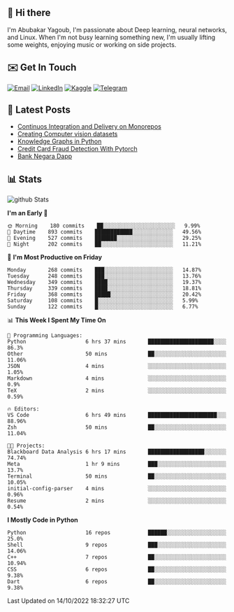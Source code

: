 ## 👋 Hi there

I'm Abubakar Yagoub, I'm passionate about Deep learning, neural networks, and
Linux. When I'm not busy learning something new, I'm usually lifting some
weights, enjoying music or working on side projects.

## ✉️ Get In Touch

[![Email](https://img.shields.io/badge/Email-f1f1f1?style=for-the-badge&logo=gmail&logoColor=0f111a)](mailto:git@blacksuan19.dev)
[![LinkedIn](https://img.shields.io/badge/LinkedIn-0077B5?style=for-the-badge&logo=linkedin&logoColor=white)](https://www.linkedin.com/in/blacksuan19/)
[![Kaggle](https://img.shields.io/badge/Kaggle-5acfff?style=for-the-badge&logo=kaggle&logoColor=white)](http://kaggle.com/abubakaryagob/)
[![Telegram](https://img.shields.io/badge/Telegram-2CA5E0?style=for-the-badge&logo=telegram&logoColor=white)](https://t.me/blacksuan19)

## 📩 Latest Posts

<!-- BLOG-POST-LIST:START -->
- [Continuos Integration and Delivery on Monorepos](https://www.blacksuan19.dev/blog/github-actions-monorepos/)
- [Creating Computer vision datasets](https://www.blacksuan19.dev/blog/creating-datasets/)
- [Knowledge Graphs in Python](https://www.blacksuan19.dev/projects/Knowledge_Graphs/)
- [Credit Card Fraud Detection With Pytorch](https://www.blacksuan19.dev/projects/credit-card-fraud-detection-with-pytorch/)
- [Bank Negara Dapp](https://www.blacksuan19.dev/projects/bank-negara/)
<!-- BLOG-POST-LIST:END -->

## 📊 Stats

![github Stats](https://github-readme-stats.vercel.app/api?username=blacksuan19&theme=github_dark&show_icons=true&count_private=true&custom_title=Github%20Stats&hide_border=true)

<!--START_SECTION:waka-->
**I'm an Early 🐤** 

```text
🌞 Morning    180 commits    ██░░░░░░░░░░░░░░░░░░░░░░░   9.99% 
🌆 Daytime    893 commits    ████████████░░░░░░░░░░░░░   49.56% 
🌃 Evening    527 commits    ███████░░░░░░░░░░░░░░░░░░   29.25% 
🌙 Night      202 commits    ██░░░░░░░░░░░░░░░░░░░░░░░   11.21%

```
📅 **I'm Most Productive on Friday** 

```text
Monday       268 commits    ███░░░░░░░░░░░░░░░░░░░░░░   14.87% 
Tuesday      248 commits    ███░░░░░░░░░░░░░░░░░░░░░░   13.76% 
Wednesday    349 commits    ████░░░░░░░░░░░░░░░░░░░░░   19.37% 
Thursday     339 commits    ████░░░░░░░░░░░░░░░░░░░░░   18.81% 
Friday       368 commits    █████░░░░░░░░░░░░░░░░░░░░   20.42% 
Saturday     108 commits    █░░░░░░░░░░░░░░░░░░░░░░░░   5.99% 
Sunday       122 commits    █░░░░░░░░░░░░░░░░░░░░░░░░   6.77%

```


📊 **This Week I Spent My Time On** 

```text
💬 Programming Languages: 
Python                   6 hrs 37 mins       █████████████████████░░░░   86.3% 
Other                    50 mins             ██░░░░░░░░░░░░░░░░░░░░░░░   11.06% 
JSON                     4 mins              ░░░░░░░░░░░░░░░░░░░░░░░░░   1.05% 
Markdown                 4 mins              ░░░░░░░░░░░░░░░░░░░░░░░░░   0.9% 
TeX                      2 mins              ░░░░░░░░░░░░░░░░░░░░░░░░░   0.59%

🔥 Editors: 
VS Code                  6 hrs 49 mins       ██████████████████████░░░   88.96% 
Zsh                      50 mins             ██░░░░░░░░░░░░░░░░░░░░░░░   11.04%

🐱‍💻 Projects: 
Blackboard Data Analysis 6 hrs 17 mins       ██████████████████░░░░░░░   74.74% 
Meta                     1 hr 9 mins         ███░░░░░░░░░░░░░░░░░░░░░░   13.7% 
Terminal                 50 mins             ██░░░░░░░░░░░░░░░░░░░░░░░   10.05% 
initial-config-parser    4 mins              ░░░░░░░░░░░░░░░░░░░░░░░░░   0.96% 
Resume                   2 mins              ░░░░░░░░░░░░░░░░░░░░░░░░░   0.54%

```

**I Mostly Code in Python** 

```text
Python                   16 repos            ██████░░░░░░░░░░░░░░░░░░░   25.0% 
Shell                    9 repos             ███░░░░░░░░░░░░░░░░░░░░░░   14.06% 
C++                      7 repos             ██░░░░░░░░░░░░░░░░░░░░░░░   10.94% 
CSS                      6 repos             ██░░░░░░░░░░░░░░░░░░░░░░░   9.38% 
Dart                     6 repos             ██░░░░░░░░░░░░░░░░░░░░░░░   9.38%

```



 Last Updated on 14/10/2022 18:32:27 UTC
<!--END_SECTION:waka-->
